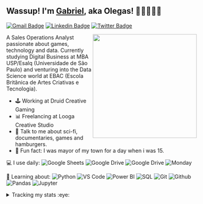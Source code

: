 ## Wassup! I'm [Gabriel](https://www.linkedin.com/in/gabrielolegario/), aka Olegas! 👋🏿👨🏾‍💻

[![Gmail Badge](https://img.shields.io/badge/-gabriel.oligar@gmail.com-c14438?style=flat&logo=Gmail&logoColor=white)](mailto:gabriel.oligar@gmail.com "Connect via Email")
[![Linkedin Badge](https://img.shields.io/badge/-Gabriel_"Olegas"_Olegário-0072b1?style=flat&logo=Linkedin&logoColor=white)](https://www.linkedin.com/in/gabrielolegario/ "Connect on LinkedIn")
[![Twitter Badge](https://img.shields.io/badge/-@notolegas-00acee?style=flat&logo=Twitter&logoColor=white)](https://twitter.com/intent/follow?screen_name=notolegas "Follow on Twitter")

<a href="ttps://www.linkedin.com/in/gabrielolegario/"><img src="https://github.com/gabriel-olegas/gabriel-olegas/blob/main/memoji.PNG" align="right" height="275" /></a>

A Sales Operations Analyst passionate about games, technology and data. Currently studying Digital Business at MBA USP/Esalq (Universidade de São Paulo) and venturing into the Data Science world at EBAC (Escola Britânica de Artes Criativas e Tecnologia).

- 🕹 Working at Druid Creative Gaming
- 📊 Freelancing at Looga Creative Studio
- 💬 Talk to me about sci-fi, documentaries, games and hamburgers.
- 🤠 Fun fact: I was mayor of my town for a day when i was 15.

💻 I use daily:
![Google Sheets](https://img.shields.io/badge/-Google%20Sheets-black?style=flat&logo=Google-Sheets)
![Google Drive](https://img.shields.io/badge/-Google%20Drive-black?style=flat&logo=Google-Drive)
![Google Drive](https://img.shields.io/badge/-Google%20Data%20Studio-black?style=flat&logo=Google-Analytics)
![Monday](https://img.shields.io/badge/-Monday%20CRM-black?style=flat&logo=Trello)
 
 🤯 Learning about:
![Python](https://img.shields.io/badge/-Python-black?style=flat&logo=Python)
![VS Code](https://img.shields.io/badge/-VS%20Code-black?style=flat&logo=visual-studio-code)
![Power BI](https://img.shields.io/badge/-Power%20BI-black?style=flat&logo=Power-BI)
![SQL](https://img.shields.io/badge/-MY%20SQL-black?style=flat&logo=MYSQL)
![Git](https://img.shields.io/badge/-Git-black?style=flat&logo=Git)
![Github](https://img.shields.io/badge/-Github-black?style=flat&logo=Github)
![Pandas](https://img.shields.io/badge/-Pandas-black?style=flat&logo=Pandas)
![Jupyter](https://img.shields.io/badge/-Jupyter-black?style=flat&logo=Jupyter)



<details>
  <summary>Tracking my stats :eye:</summary>
  <br>
  
![Anurag's GitHub stats](https://github-readme-stats.vercel.app/api?username=gabriel-olegas&count_private=true&show_icons=true&theme=dark)

  ![Profile Views](https://komarev.com/ghpvc/?username=gabriel-olegas&color=blue)
  ----
  
</details>
